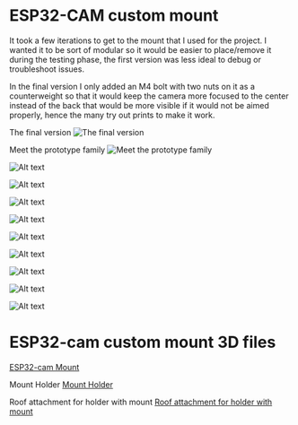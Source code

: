 # ESP32-CAM custom mount

It took a few iterations to get to the mount that I used for the project.
I wanted it to be sort of modular so it would be easier to place/remove it during the testing phase, the first version was less ideal to debug or troubleshoot issues.

In the final version I only added an M4 bolt with two nuts on it as a counterweight so that it would keep the camera more focused to the center instead of the back that would be more visible if it would not be aimed properly, hence the many try out prints to make it work.

The final version
![The final version](<pic/OnlyFeathers 3D model final.JPEG>)

Meet the prototype family
![Meet the prototype family](<pic/OnlyFeathers 3D prototypes (1).JPEG>)

![Alt text](<pic/OnlyFeathers 3D prototypes (1).JPG>) 

![Alt text](<pic/OnlyFeathers 3D prototypes (2).JPEG>) 

![Alt text](<pic/OnlyFeathers 3D prototypes (3).JPEG>) 

![Alt text](<pic/OnlyFeathers 3D prototypes (4).JPEG>) 

![Alt text](<pic/OnlyFeathers 3D prototypes (5).JPEG>) 

![Alt text](<pic/OnlyFeathers 3D prototypes (6).JPEG>) 

![Alt text](<pic/OnlyFeathers 3D prototypes (7).JPEG>) 

![Alt text](<pic/OnlyFeathers 3D prototypes (8).JPEG>) 

![Alt text](<pic/OnlyFeathers 3D prototypes (9).JPEG>)



# ESP32-cam custom mount 3D files 
[ESP32-cam Mount](3D-files/OnlyFeathers_Mount420_finalv1.stl)

Mount Holder
[Mount Holder](3D-files/OnlyFeathers_Mount420_holder_finalv1.stl)

Roof attachment for holder with mount
[Roof attachment for holder with mount](3D-files/OnlyFeathers_Mount420_roofpart_finalv1.stl)